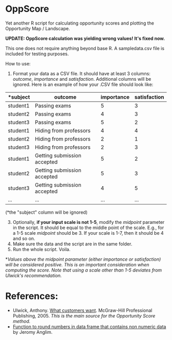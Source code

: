 ﻿# OppScore

Yet another R script for calculating opportunity scores and plotting the Opportunity Map / Landscape.

__UPDATE: OppScore calculation was yielding wrong values! It's fixed now.__

This one does not require anything beyond base R. A sampledata.csv file is included for testing purposes.

How to use:
1. Format your data as a CSV file. It should have at least 3 columns: _outcome_, _importance_ and _satisfaction_. Additional columns will be ignored. Here is an example of how your .CSV file should look like:

| *subject | outcome | importance | satisfaction |
| --- | --- | --- | --- |
| student1 | Passing exams | 5 | 3 |
| student2 | Passing exams | 4 | 3 |
| student3 | Passing exams | 5 | 2 |
| student1 | Hiding from professors | 4 | 4 |
| student2 | Hiding from professors | 2 | 1 |
| student3 | Hiding from professors | 2 | 3 |
| student1 | Getting submission accepted | 5 | 2 |
| student2 | Getting submission accepted | 5 | 3 |
| student3 | Getting submission accepted | 4 | 5 |
| ... | ... | ... | ...|

(*the "subject" column will be ignored)

3. Optionally, __if your input scale is not 1-5__, modify the _midpoint_ parameter in the script. It should be equal to the middle point of the scale. E.g., for a 1-5 scale _midpoint_ should be 3. If your scale is 1-7, then it should be 4 and so on.
4. Make sure the data and the script are in the same folder.
5. Run the whole script. Voila.

*_Values above the midpoint parameter (either importance or satisfaction) will be considered positive. This is an important consideration when computing the score. Note that using a scale other than 1-5 deviates from Ulwick's recommendation._

# References:

* Ulwick, Anthony. [What customers want](https://www.amazon.com/What-Customers-Want-Outcome-Driven-Breakthrough/dp/0071408673). McGraw-Hill Professional Publishing, 2005. _This is the main source for the Opportunity Score method._
* [Function to round numbers in data frame that contains non numeric data](http://jeromyanglim.tumblr.com/post/50228877196/round-numbers-in-data-frame-that-contains-non) by Jeromy Anglim.
